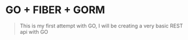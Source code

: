 # GO + FIBER + GORM

> This is my first attempt with GO, 
> I will be creating a very basic REST api with GO
